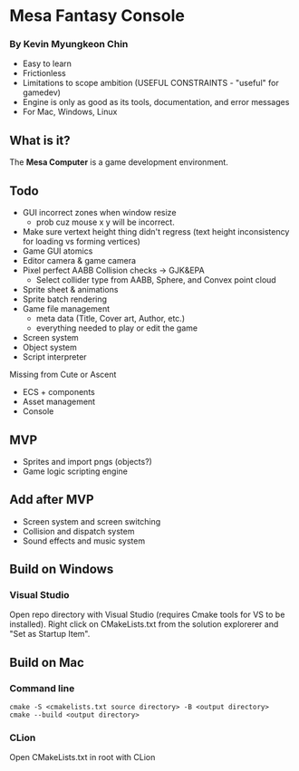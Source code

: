 # Mesa Fantasy Console
### By Kevin Myungkeon Chin

- Easy to learn
- Frictionless
- Limitations to scope ambition (USEFUL CONSTRAINTS - "useful" for gamedev)
- Engine is only as good as its tools, documentation, and error messages
- For Mac, Windows, Linux

## What is it?

The **Mesa Computer** is a game development environment.

## Todo

- GUI incorrect zones when window resize
  - prob cuz mouse x y will be incorrect.
- Make sure vertext height thing didn't regress (text height inconsistency for loading vs forming vertices)
- Game GUI atomics
- Editor camera & game camera
- Pixel perfect AABB Collision checks -> GJK&EPA
  - Select collider type from AABB, Sphere, and Convex point cloud
- Sprite sheet & animations
- Sprite batch rendering
- Game file management
  - meta data (Title, Cover art, Author, etc.)
  - everything needed to play or edit the game
- Screen system
- Object system
- Script interpreter

Missing from Cute or Ascent
- ECS + components
- Asset management
- Console


## MVP
- Sprites and import pngs (objects?)
- Game logic scripting engine

## Add after MVP
- Screen system and screen switching
- Collision and dispatch system
- Sound effects and music system


## Build on Windows

### Visual Studio
Open repo directory with Visual Studio (requires Cmake tools for VS to be installed).
Right click on CMakeLists.txt from the solution explorerer and "Set as Startup Item".


## Build on Mac

### Command line
```
cmake -S <cmakelists.txt source directory> -B <output directory>
cmake --build <output directory>
```
### CLion
Open CMakeLists.txt in root with CLion